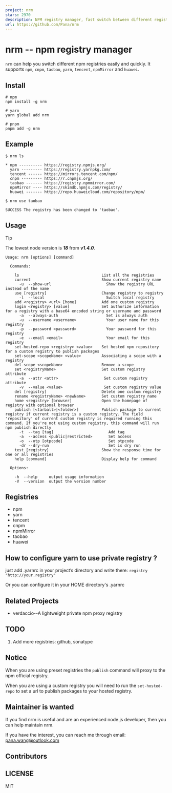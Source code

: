 ```yaml
---
project: nrm
stars: 2970
description: NPM registry manager, fast switch between different registries: npm, cnpm, nj, taobao
url: https://github.com/Pana/nrm
---
```


nrm -- npm registry manager
===========================

`nrm` can help you switch different npm registries easily and quickly. It supports `npm`, `cnpm`, `taobao`, `yarn`, `tencent`, `npmMirror` and `huawei`.

Install
-------

```
# npm
npm install -g nrm

# yarn 
yarn global add nrm

# pnpm
pnpm add -g nrm
```

Example
-------

```
$ nrm ls

* npm ---------- https://registry.npmjs.org/
  yarn --------- https://registry.yarnpkg.com/
  tencent ------ https://mirrors.tencent.com/npm/
  cnpm --------- https://r.cnpmjs.org/
  taobao ------- https://registry.npmmirror.com/
  npmMirror ---- https://skimdb.npmjs.com/registry/
  huawei ------- https://repo.huaweicloud.com/repository/npm/

```

```
$ nrm use taobao

SUCCESS The registry has been changed to 'taobao'.
```

Usage
-----

Tip

The lowest node version is _**18**_ from _**v1.4.0**_.

```
Usage: nrm [options] [command]

  Commands:

    ls                                    List all the registries
    current                               Show current registry name
      -u  --show-url                        Show the registry URL instead of the name
    use [registry]                        Change registry to registry
      -l  --local                           Switch local registry
    add <registry> <url> [home]           Add one custom registry
    login <registry> [value]              Set authorize information for a registry with a base64 encoded string or username and password
      -a  --always-auth                     Set is always auth
      -u  --username <username>             Your user name for this registry
      -p  --password <password>             Your password for this registry
      -e  --email <email>                   Your email for this registry
    set-hosted-repo <registry> <value>    Set hosted npm repository for a custom registry to publish packages
    set-scope <scopeName> <value>         Associating a scope with a registry
    del-scope <scopeName>                 Remove a scope
    set <registryName>                    Set custom registry attribute
      -a  --attr <attr>                    Set custom registry attribute
      -v  --value <value>                  Set custom registry value
    del [registry]                        Delete one custom registry
    rename <registryName> <newName>       Set custom registry name
    home <registry> [browser]             Open the homepage of registry with optional browser
    publish [<tarball>|<folder>]          Publish package to current registry if current registry is a custom registry. The field 'repository' of current custom registry is required running this command. If you're not using custom registry, this command will run npm publish directly
      -t  --tag [tag]                        Add tag
      -a  --access <public|restricted>       Set access
      -o  --otp [otpcode]                    Set otpcode
      -dr --dry-run                          Set is dry run
    test [registry]                       Show the response time for one or all registries
    help [command]                        Display help for command

  Options:

    -h  --help     output usage information
    -V  --version  output the version number
```

Registries
----------

-   npm
-   yarn
-   tencent
-   cnpm
-   npmMirror
-   taobao
-   huawei

How to configure yarn to use private registry ?
-----------------------------------------------

just add .yarnrc in your project’s directory and write there: `registry "http://your.registry"`

Or you can configure it in your HOME directory's .yarnrc

Related Projects
----------------

-   verdaccio--A lightweight private npm proxy registry

TODO
----

1.  Add more registries: github, sonatype

Notice
------

When you are using preset registries the `publish` command will proxy to the npm official registry.

When you are using a custom registry you will need to run the `set-hosted-repo` to set a url to publish packages to your hosted registry.

Maintainer is wanted
--------------------

If you find nrm is useful and are an experienced node.js developer, then you can help maintain nrm.

If you have the interest, you can reach me through email: pana.wang@outlook.com

Contributors
------------

LICENSE
-------

MIT
